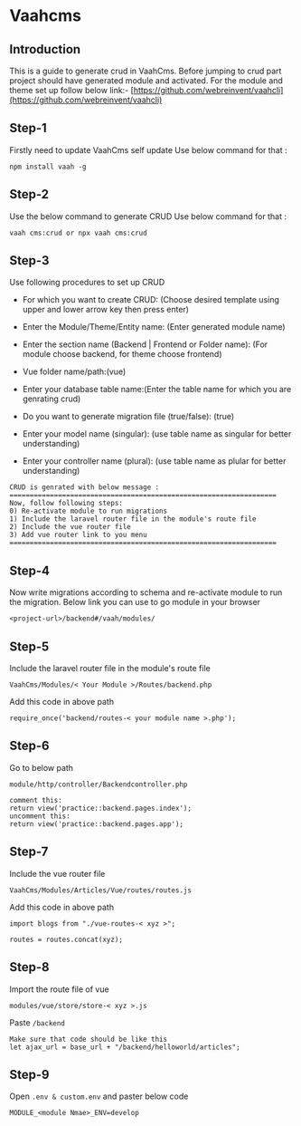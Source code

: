 # Vaahcms

[comment]: <> ([[toc]])

## Introduction

This is a guide to generate crud in VaahCms.
Before jumping to crud part project should have generated module and activated.
For the module and theme set up follow below link:-
[https://github.com/webreinvent/vaahcli](https://github.com/webreinvent/vaahcli)

## Step-1
Firstly need to update VaahCms self update
Use below command for that :
```
npm install vaah -g
```
## Step-2
Use the below command to generate CRUD
Use below command for that :
```
vaah cms:crud or npx vaah cms:crud
```
## Step-3
Use following procedures to set up CRUD

- For which you want to create CRUD: (Choose desired template using upper and lower arrow key then press enter)

- Enter the Module/Theme/Entity name: (Enter generated module name)

- Enter the section name (Backend | Frontend or Folder name): (For module choose backend, for theme choose frontend)

- Vue folder name/path:(vue)

- Enter your database table name:(Enter the table name for which you are genrating crud)

- Do you want to generate migration file (true/false):  (true)

- Enter your model name (singular): (use table name as singular for better understanding)

- Enter your controller name (plural): (use table name as plular for better understanding)
```
CRUD is genrated with below message :
==================================================================
Now, follow following steps:
0) Re-activate module to run migrations
1) Include the laravel router file in the module's route file
2) Include the vue router file
3) Add vue router link to you menu
==================================================================
```
## Step-4
Now write migrations according to schema and re-activate module to run the migration.
Below link you can use to go module in your browser
```
<project-url>/backend#/vaah/modules/
```
## Step-5
Include the laravel router file in the module's route file

```VaahCms/Modules/< Your Module >/Routes/backend.php```

Add this code in above path

```
require_once('backend/routes-< your module name >.php');
```

## Step-6
Go to below path

```module/http/controller/Backendcontroller.php```

```
comment this:
return view('practice::backend.pages.index');
uncomment this:
return view('practice::backend.pages.app');
```

## Step-7
Include the vue router file

```VaahCms/Modules/Articles/Vue/routes/routes.js```

Add this code in above path
```
import blogs from "./vue-routes-< xyz >";
   
routes = routes.concat(xyz);
```
## Step-8
Import the route file of vue

```modules/vue/store/store-< xyz >.js```

Paste ```/backend```

```
Make sure that code should be like this
let ajax_url = base_url + "/backend/helloworld/articles";
```
## Step-9
Open ```.env & custom.env``` and paster below code
```
MODULE_<module Nmae>_ENV=develop
```